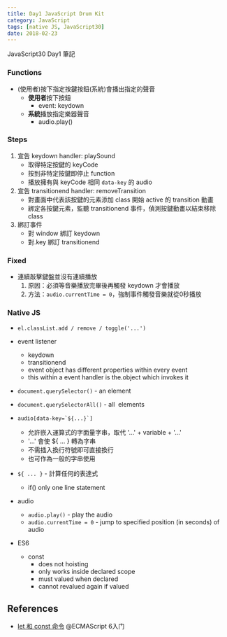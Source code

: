 ```yaml
---
title: Day1 JavaScript Drum Kit
category: JavaScript
tags: [native JS, JavaScript30]
date: 2018-02-23
---
```

JavaScript30 Day1 筆記
<!--more-->

### Functions
- (使用者)按下指定按鍵按鈕(系統)會播出指定的聲音
  - **使用者**按下按鈕
    - event: keydown
  - **系統**播放指定樂器聲音
    - audio.play()


### Steps
1. 宣告 keydown handler: playSound
    - 取得特定按鍵的 keyCode 
    - 按到非特定按鍵即停止 function
    - 播放擁有與 keyCode 相同 `data-key` 的 audio
1. 宣告 transitionend handler: removeTransition
    - 對畫面中代表該按鍵的元素添加 class 開始 active 的 transition 動畫
    - 綁定各按鍵元素，監聽 transitionend 事件，偵測按鍵動畫以結束移除 class  
1. 綁訂事件
    - 對 window 綁訂 keydown
    - 對.key 綁訂 transitionend 


### Fixed
- 連續敲擊鍵盤並沒有連續播放
  1. 原因：必須等音樂播放完畢後再觸發 keydown 才會播放
  2. 方法：`audio.currentTime = 0`，強制事件觸發音樂就從0秒播放

### Native JS
- `el.classList.add / remove / toggle('...')`
- event listener
  - keydown
  - transitionend
  - event object has different properties within every event
  - this within a event handler is the.object which invokes it

- `document.querySelector()` - an element
- `document.querySelectorAll()` - all  elements
- ```audio[data-key=`${...}`]```
  - 允許嵌入運算式的字面量字串，取代 '...' + variable + '...' 
  - '...' 會使 ${ ... } 轉為字串
  - 不需插入換行符號即可直接換行
  - 也可作為一般的字串使用

- `${ ... }` - 計算任何的表達式
  - if() only one line statement

- audio
  - `audio.play()` - play the audio
  - `audio.currentTime = 0` - jump to specified position (in seconds) of audio

- ES6
  - const
    - does not hoisting
    - only works inside declared scope
    - must valued when declared
    - cannot revalued again if valued

  

## References
- [let 和 const 命令](http://es6.ruanyifeng.com/#docs/let#const-%E5%91%BD%E4%BB%A4) @ECMAScript 6入门
